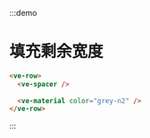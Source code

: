 :::demo

# 填充剩余宽度

```html
<ve-row>
  <ve-spacer />
  
  <ve-material color="grey-n2" />
</ve-row>
```

:::